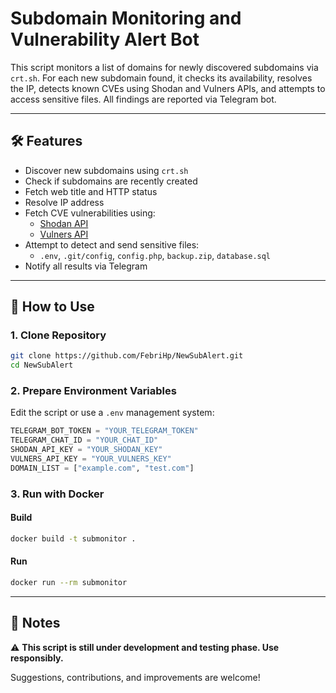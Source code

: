 # Subdomain Monitoring and Vulnerability Alert Bot

This script monitors a list of domains for newly discovered subdomains via `crt.sh`. For each new subdomain found, it checks its availability, resolves the IP, detects known CVEs using Shodan and Vulners APIs, and attempts to access sensitive files. All findings are reported via Telegram bot.

---

## 🛠 Features

- Discover new subdomains using `crt.sh`
- Check if subdomains are recently created
- Fetch web title and HTTP status
- Resolve IP address
- Fetch CVE vulnerabilities using:
  - [Shodan API](https://www.shodan.io/)
  - [Vulners API](https://vulners.com/)
- Attempt to detect and send sensitive files:
  - `.env`, `.git/config`, `config.php`, `backup.zip`, `database.sql`
- Notify all results via Telegram

---

## 🚀 How to Use

### 1. Clone Repository
```bash
git clone https://github.com/FebriHp/NewSubAlert.git
cd NewSubAlert
```

### 2. Prepare Environment Variables
Edit the script or use a `.env` management system:
```python
TELEGRAM_BOT_TOKEN = "YOUR_TELEGRAM_TOKEN"
TELEGRAM_CHAT_ID = "YOUR_CHAT_ID"
SHODAN_API_KEY = "YOUR_SHODAN_KEY"
VULNERS_API_KEY = "YOUR_VULNERS_KEY"
DOMAIN_LIST = ["example.com", "test.com"]
```

### 3. Run with Docker
#### Build
```bash
docker build -t submonitor .
```
#### Run
```bash
docker run --rm submonitor
```

---

## 📝 Notes

⚠️ **This script is still under development and testing phase. Use responsibly.**

Suggestions, contributions, and improvements are welcome!
